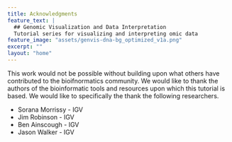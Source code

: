 ```yaml
---
title: Acknowledgments
feature_text: |
  ## Genomic Visualization and Data Interpretation
  Tutorial series for visualizing and interpreting omic data
feature_image: "assets/genvis-dna-bg_optimized_v1a.png"
excerpt: ""
layout: "home"
---
```


This work would not be possible without building upon what others have contributed to the bioifnormatics community. We would like to thank the authors of the bioinformatic tools and resources upon which this tutorial is based. We would like to specifically the thank the following researchers.

* Sorana Morrissy - IGV
* Jim Robinson - IGV
* Ben Ainscough - IGV
* Jason Walker - IGV
